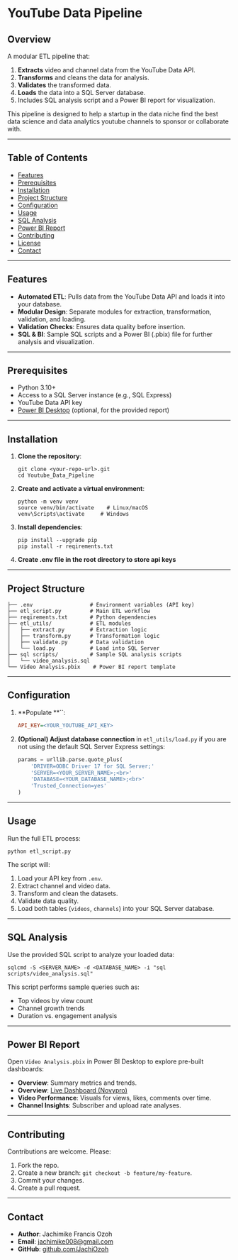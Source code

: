 # YouTube Data Pipeline

## Overview

A modular ETL pipeline that:

1. **Extracts** video and channel data from the YouTube Data API.
2. **Transforms** and cleans the data for analysis.
3. **Validates** the transformed data.
4. **Loads** the data into a SQL Server database.
5. Includes SQL analysis script and a Power BI report for visualization.

This pipeline is designed to help a startup in the data niche find the best data science and data analytics youtube channels to sponsor or collaborate with.

---

## Table of Contents

- [Features](#features)
- [Prerequisites](#prerequisites)
- [Installation](#installation)
- [Project Structure](#project-structure)
- [Configuration](#configuration)
- [Usage](#usage)
- [SQL Analysis](#sql-analysis)
- [Power BI Report](#power-bi-report)
- [Contributing](#contributing)
- [License](#license)
- [Contact](#contact)

---

## Features

- **Automated ETL**: Pulls data from the YouTube Data API and loads it into your database.
- **Modular Design**: Separate modules for extraction, transformation, validation, and loading.
- **Validation Checks**: Ensures data quality before insertion.
- **SQL & BI**: Sample SQL scripts and a Power BI (.pbix) file for further analysis and visualization.

---

## Prerequisites

- Python 3.10+
- Access to a SQL Server instance (e.g., SQL Express)
- YouTube Data API key
- [Power BI Desktop](https://powerbi.microsoft.com/) (optional, for the provided report)

---

## Installation

1. **Clone the repository**:

   ```power shell
   git clone <your-repo-url>.git
   cd Youtube_Data_Pipeline
   ```

2. **Create and activate a virtual environment**:

   ```power shell
   python -m venv venv
   source venv/bin/activate    # Linux/macOS
   venv\Scripts\activate     # Windows
   ```

3. **Install dependencies**:

   ```power shell
   pip install --upgrade pip
   pip install -r reqirements.txt
   ```
4. **Create .env file in the root directory to store api keys**

---

## Project Structure

```text
├── .env                  # Environment variables (API key)
├── etl_script.py         # Main ETL workflow
├── reqirements.txt       # Python dependencies
├── etl_utils/            # ETL modules
│   ├── extract.py        # Extraction logic
│   ├── transform.py      # Transformation logic
│   ├── validate.py       # Data validation
│   └── load.py           # Load into SQL Server
├── sql scripts/          # Sample SQL analysis scripts
│   └── video_analysis.sql
└── Video Analysis.pbix    # Power BI report template
```

---

## Configuration

1. **Populate **``:

   ```ini
   API_KEY=<YOUR_YOUTUBE_API_KEY>
   ```

2. **(Optional) Adjust database connection** in `etl_utils/load.py` if you are not using the default SQL Server Express settings:

   ```python
   params = urllib.parse.quote_plus(
       'DRIVER=ODBC Driver 17 for SQL Server;'
       'SERVER=<YOUR_SERVER_NAME>;<br>'
       'DATABASE=<YOUR_DATABASE_NAME>;<br>'
       'Trusted_Connection=yes'
   )
   ```

---

## Usage

Run the full ETL process:

```power shell
python etl_script.py
```

The script will:

1. Load your API key from `.env`.
2. Extract channel and video data.
3. Transform and clean the datasets.
4. Validate data quality.
5. Load both tables (`videos`, `channels`) into your SQL Server database.

---

## SQL Analysis

Use the provided SQL script to analyze your loaded data:

```power shell
sqlcmd -S <SERVER_NAME> -d <DATABASE_NAME> -i "sql scripts/video_analysis.sql"
```

This script performs sample queries such as:

- Top videos by view count
- Channel growth trends
- Duration vs. engagement analysis

---

## Power BI Report

Open `Video Analysis.pbix` in Power BI Desktop to explore pre-built dashboards:
- **Overview**: Summary metrics and trends.
- **Overview**: [Live Dashboard (Novypro)](https://app.powerbi.com/view?r=eyJrIjoiZGQxNDA4YTAtZDJkMy00YmY1LWEzZmItYzJjNTM1ZmUxOTE4IiwidCI6ImIxMTlmMWJhLWE3Y2YtNDVhNi04MWNiLTMwOTNmMmVmYTM5OCJ9)
- **Video Performance**: Visuals for views, likes, comments over time.
- **Channel Insights**: Subscriber and upload rate analyses.

---

## Contributing

Contributions are welcome. Please:

1. Fork the repo.
2. Create a new branch: `git checkout -b feature/my-feature`.
3. Commit your changes.
4. Create a pull request.


---

## Contact

- **Author**: Jachimike Francis Ozoh
- **Email**: [jachimike008@gmail.com](mailto\:jachimike008@gmail.com)
- **GitHub**: [github.com/JachiOzoh](https://github.com/JachiOzoh)